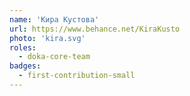 ```yaml
---
name: 'Кира Кустова'
url: https://www.behance.net/KiraKusto
photo: 'kira.svg'
roles:
  - doka-core-team
badges:
  - first-contribution-small
---
```

